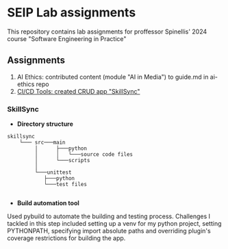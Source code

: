 # SEIP Lab assignments 
<p>This repository contains lab assignments for proffessor Spinellis' 2024 course "Software Engineering in Practice"</p>

## Assignments

1. AI Ethics: contributed content (module "AI in Media") to guide.md in ai-ethics repo 
2. [CI/CD Tools: created CRUD app "SkillSync"](#skillsync)

### SkillSync 
- **Directory structure**
```
skillsync
    └─── src───main
         │      ├───python
         │      │   └───source code files
         │      └───scripts
         │   
         └───unittest
            ├───python
            └───test files
        
```

- **Build automation tool**
<p>Used pybuild to automate the building and testing process. Challenges I tackled in this step included setting up a venv for my python project, setting PYTHONPATH, specifying import absolute paths and overriding plugin's coverage restrictions for building the app. </p>

